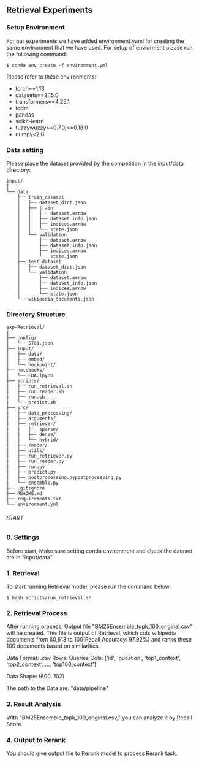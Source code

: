 ## Retrieval Experiments


### Setup Environment
For our experiments we have added environment.yaml for creating the same environment that we have used. For setup of enviorment please run the following command:

```console
$ conda env create -f environment.yml
```

Please refer to these environments:
- torch==1.13
- datasets==2.15.0
- transformers==4.25.1
- tqdm
- pandas
- scikit-learn
- fuzzywuzzy>=0.7.0,<=0.18.0
- numpy<2.0


### Data setting

Please place the dataset provided by the competition in the input/data directory:

```
input/
│
└── data
    ├── train_dataset
    │   ├── dataset_dict.json
    │   ├── train
    │   │   ├── dataset.arrow
    │   │   ├── dataset_info.json
    │   │   ├── indices.arrow
    │   │   └── state.json
    │   └── validation
    │       ├── dataset.arrow
    │       ├── dataset_info.json
    │       ├── indices.arrow
    │       └── state.json
    ├── test_dataset
    │   ├── dataset_dict.json
    │   └── validation
    │       ├── dataset.arrow
    │       ├── dataset_info.json
    │       ├── indices.arrow
    │       └── state.json
    └── wikipedia_documents.json
```


### Directory Structure

```
exp-Retrieval/
│
├── config/
│   └── ST01.json
├── input/
│   ├── data/
│   ├── embed/
│   └── heckpoint/
├── notebooks/
|   └── EDA.ipynb
├── scripts/
|   ├── run_retrieval.sh
|   ├── run_reader.sh
|   ├── run.sh
|   └── predict.sh
├── src/
|   ├── data_processing/
|   ├── arguments/
|   ├── retriever/
|   |   ├── sparse/
|   |   ├── dense/
|   |   └── hybrid/
|   ├── reader/
|   ├── utils/
|   ├── run_retriever.py
|   ├── run_reader.py
|   ├── run.py
|   ├── predict.py
|   ├── postprocessing.pypostprocessing.py
|   └── ensemble.py
├── .gitignore
├── README.md
├── requirements.txt
└── environment.yml
```



###### START ######

### 0. Settings
Before start, Make sure setting conda environment and check the dataset are in "input/data".


### 1. Retrieval
To start running Retrieval model, please run the command below:

```console
$ bash scripts/run_retrieval.sh
```


### 2. Retrieval Process
After running process, Output file "BM25Ensemble_topk_100_original.csv" will be created. This file is output of Retrieval, which cuts wikipedia documents from 60,613 to 100(Recall Accuracy: 97.92%) and ranks these 100 documents based on similarities.

Data Format: .csv
    Rows: Queries
    Cols: ['id', 'question', 'top1_context', 'top2_context', ..., 'top100_context']

Data Shape: (600, 102)

The path to the Data are: "data/pipeline"


### 3. Result Analysis
With "BM25Ensemble_topk_100_original.csv," you can analyze it by Recall Score.


### 4. Output to Rerank
You should give output file to Rerank model to process Rerank task.

